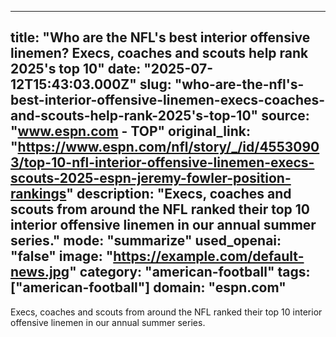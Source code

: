 ---
   title: "Who are the NFL's best interior offensive linemen? Execs, coaches and scouts help rank 2025's top 10"
   date: "2025-07-12T15:43:03.000Z"
   slug: "who-are-the-nfl's-best-interior-offensive-linemen-execs-coaches-and-scouts-help-rank-2025's-top-10"
   source: "www.espn.com - TOP"
   original_link: "https://www.espn.com/nfl/story/_/id/45530903/top-10-nfl-interior-offensive-linemen-execs-scouts-2025-espn-jeremy-fowler-position-rankings"
   description: "Execs, coaches and scouts from around the NFL ranked their top 10 interior offensive linemen in our annual summer series."
   mode: "summarize"
   used_openai: "false"
   image: "https://example.com/default-news.jpg"
   category: "american-football"
   tags: ["american-football"]
   domain: "espn.com"
  ---
  Execs, coaches and scouts from around the NFL ranked their top 10 interior offensive linemen in our annual summer series.